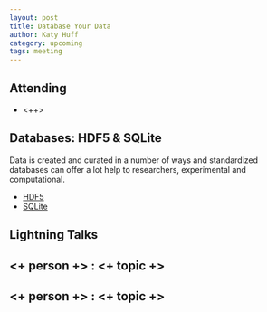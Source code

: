 ```yaml
---
layout: post
title: Database Your Data
author: Katy Huff
category: upcoming
tags: meeting 
---
```



## Attending

- <++>


## Databases: HDF5 & SQLite

Data is created and curated in a number of ways and standardized databases can offer a lot help to researchers, experimental and computational. 

* [HDF5](https://www.hdfgroup.org/)
* [SQLite](https://www.sqlite.org/)

## Lightning Talks 

## <+ person +> : <+ topic +>

## <+ person +> : <+ topic +>


